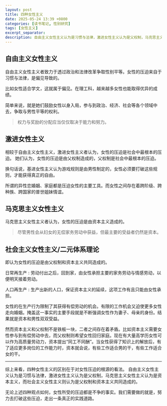 ```yaml
---
layout: post
title: 四种女性主义
date: 2025-05-24 13:39 +0800
categories: [读书笔记, 性别研究]
tags: [女性主义]
excerpt_separator:
description: 自由主义女性主义认为是习惯与法律，激进女性主义认为是父权制，马克思主义女性主义认为是资本主义，而社会主义女性主义则认为是父权制和资本主义共同造成的。
---
```

## 自由主义女性主义

自由主义女性主义者致力于透过政治和法律改革争取性别平等。女性的压迫来自于习惯与法律，是偏见导致的。

比如女性适合学文，这就属于偏见。在理工科，越来越多女性也能取得优异的成绩。

简单来说，就是她们鼓励女性以身入局，参与到政治、经济、社会等各个领域中去，争取与男性平等的权利。

> 权力与奖励的分配应当仅仅取决于能力和努力。

## 激进女性主义

相较于自由主义女性主义，激进女性主义者认为，女性的压迫是社会中最根本的压迫。
她们认为，女性的压迫是由父权制造成的，父权制是社会中最根本的压迫。

换句话说，基进女性主义认为游戏规则是由男性制定的，女性必须要打破这些规则，才能获得真正的自由。

所谓的异性恋婚姻、家庭都是压迫女性的主要工具。而女性之间存在着跨阶级、跨种族、跨国家的普世姐妹情谊。

## 马克思主义女性主义

马克思主义女性主义者认为，女性的压迫是由资本主义造成的。

> 尽管男性会从妇女的无偿家务劳动中获益，但最主要的受益者仍然是资本。

## 社会主义女性主义/二元体系理论

即认为女性的压迫是由父权制和资本主义共同造成的。

日常再生产
: 劳动付出之后，回到家，由女性承担主要的家务劳动与情感劳动，以便明天接着劳动。

人口再生产
: 生产出新的人口，保证资本主义的延续，这项工作有且只能由女性承担。

女性的在生产行为限制了其获得有偿劳动的机会。有限的工作机会又迫使更多女性走向婚姻。掩盖这一事实的主要手段就是不断强调女性作为妻子、母亲的身份。结果就是资本和男性双双受益。

然而资本主义和父权制不是铁板一块，二者之间存在着矛盾。比如资本主义需要女性参与到有偿劳动中去，而父权制则希望女性回归家庭。现在有大量高学历女性可以作为高质量劳动力，资本提出“同工不同酬”。当女性获得了知识上的解放后，有了适应更多岗位的工作能力时，资本就会说，有些工作适合男的干，有些工作适合女的干。

------------------

综上来看，四种女性主义的区别在于对女性压迫的根源的看法。
自由主义女性主义认为是习惯与法律，激进女性主义认为是父权制，马克思主义女性主义认为是资本主义，而社会主义女性主义则认为是父权制和资本主义共同造成的。

无论上述四种观点如何，女性所受的压迫都是不争的事实。我们需要做的就是，努力去打破这些压迫，走出一条真正的实践道路。
